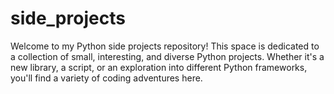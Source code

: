 # side_projects
Welcome to my Python side projects repository! This space is dedicated to a collection of small, interesting, and diverse Python projects. Whether it's a new library, a script, or an exploration into different Python frameworks, you'll find a variety of coding adventures here.

